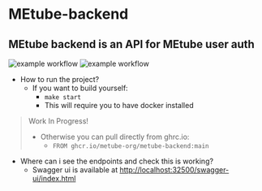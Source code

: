 # MEtube-backend
## MEtube backend is an API for MEtube user auth
![example workflow](https://github.com/MEtube-org/MEtube-backend/actions/workflows/create-release.yml/badge.svg)
![example workflow](https://github.com/MEtube-org/MEtube-backend/actions/workflows/docker-publish.yml/badge.svg)

- How to run the project?
  - If you want to build yourself:   
    - ```make start```
    - This will require you to have docker installed
> Work In Progress!
>  - Otherwise you can pull directly from ghrc.io:
>    - ```FROM ghcr.io/metube-org/metube-backend:main``` 
- Where can i see the endpoints and check this is working?
  - Swagger ui is available at [http://localhost:32500/swagger-ui/index.html](http://localhost:32500/swagger-ui/index.html)
